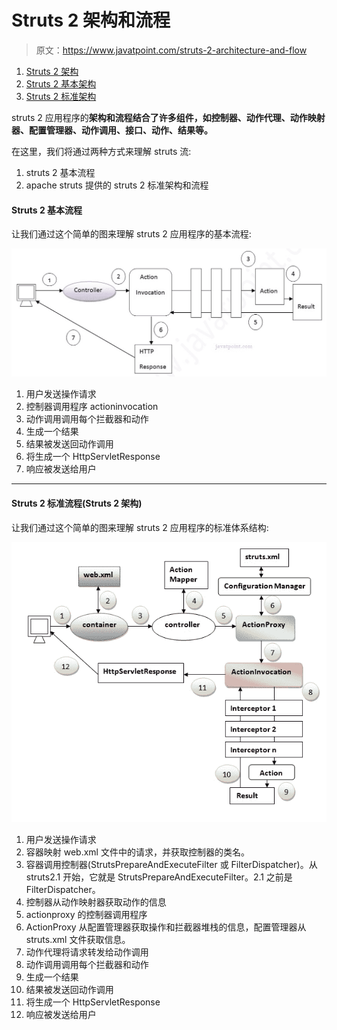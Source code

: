 # Struts 2 架构和流程

> 原文：<https://www.javatpoint.com/struts-2-architecture-and-flow>

1.  [Struts 2 架构](#)
2.  [Struts 2 基本架构](#)
3.  [Struts 2 标准架构](#)

struts 2 应用程序的**架构和流程结合了许多组件，如控制器、动作代理、动作映射器、配置管理器、动作调用、接口、动作、结果等。**

在这里，我们将通过两种方式来理解 struts 流:

1.  struts 2 基本流程
2.  apache struts 提供的 struts 2 标准架构和流程

#### Struts 2 基本流程

让我们通过这个简单的图来理解 struts 2 应用程序的基本流程:

![struts 2 basic flow](img/36ac4c7313f4a4800f00f72139ca84cb.png)

1.  用户发送操作请求
2.  控制器调用程序 actioninvocation
3.  动作调用调用每个拦截器和动作
4.  生成一个结果
5.  结果被发送回动作调用
6.  将生成一个 HttpServletResponse
7.  响应被发送给用户

* * *

#### Struts 2 标准流程(Struts 2 架构)

让我们通过这个简单的图来理解 struts 2 应用程序的标准体系结构:

![struts 2 architecture](img/06135ea7c8f262c4010c976c57bc146d.png)

1.  用户发送操作请求
2.  容器映射 web.xml 文件中的请求，并获取控制器的类名。
3.  容器调用控制器(StrutsPrepareAndExecuteFilter 或 FilterDispatcher)。从 struts2.1 开始，它就是 StrutsPrepareAndExecuteFilter。2.1 之前是 FilterDispatcher。
4.  控制器从动作映射器获取动作的信息
5.  actionproxy 的控制器调用程序
6.  ActionProxy 从配置管理器获取操作和拦截器堆栈的信息，配置管理器从 struts.xml 文件获取信息。
7.  动作代理将请求转发给动作调用
8.  动作调用调用每个拦截器和动作
9.  生成一个结果
10.  结果被发送回动作调用
11.  将生成一个 HttpServletResponse
12.  响应被发送给用户